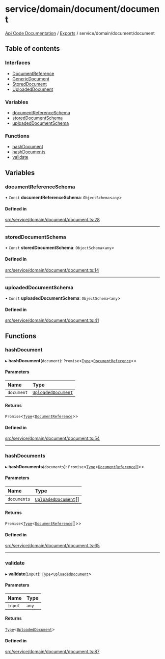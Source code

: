 # service/domain/document/document
 
[Api Code Documentation](../README.md) / [Exports](../modules.md) / service/domain/document/document

## Table of contents

### Interfaces

- [DocumentReference](../interfaces/service_domain_document_document.DocumentReference.md)
- [GenericDocument](../interfaces/service_domain_document_document.GenericDocument.md)
- [StoredDocument](../interfaces/service_domain_document_document.StoredDocument.md)
- [UploadedDocument](../interfaces/service_domain_document_document.UploadedDocument.md)

### Variables

- [documentReferenceSchema](service_domain_document_document.md#documentreferenceschema)
- [storedDocumentSchema](service_domain_document_document.md#storeddocumentschema)
- [uploadedDocumentSchema](service_domain_document_document.md#uploadeddocumentschema)

### Functions

- [hashDocument](service_domain_document_document.md#hashdocument)
- [hashDocuments](service_domain_document_document.md#hashdocuments)
- [validate](service_domain_document_document.md#validate)

## Variables

### documentReferenceSchema

• `Const` **documentReferenceSchema**: `ObjectSchema`<`any`\>

#### Defined in

[src/service/domain/document/document.ts:28](https://github.com/openkfw/TruBudget/blob/4d7fd4be/api/src/service/domain/document/document.ts#L28)

___

### storedDocumentSchema

• `Const` **storedDocumentSchema**: `ObjectSchema`<`any`\>

#### Defined in

[src/service/domain/document/document.ts:14](https://github.com/openkfw/TruBudget/blob/4d7fd4be/api/src/service/domain/document/document.ts#L14)

___

### uploadedDocumentSchema

• `Const` **uploadedDocumentSchema**: `ObjectSchema`<`any`\>

#### Defined in

[src/service/domain/document/document.ts:41](https://github.com/openkfw/TruBudget/blob/4d7fd4be/api/src/service/domain/document/document.ts#L41)

## Functions

### hashDocument

▸ **hashDocument**(`document`): `Promise`<[`Type`](result.md#type)<[`DocumentReference`](../interfaces/service_domain_document_document.DocumentReference.md)\>\>

#### Parameters

| Name | Type |
| :------ | :------ |
| `document` | [`UploadedDocument`](../interfaces/service_domain_document_document.UploadedDocument.md) |

#### Returns

`Promise`<[`Type`](result.md#type)<[`DocumentReference`](../interfaces/service_domain_document_document.DocumentReference.md)\>\>

#### Defined in

[src/service/domain/document/document.ts:54](https://github.com/openkfw/TruBudget/blob/4d7fd4be/api/src/service/domain/document/document.ts#L54)

___

### hashDocuments

▸ **hashDocuments**(`documents`): `Promise`<[`Type`](result.md#type)<[`DocumentReference`](../interfaces/service_domain_document_document.DocumentReference.md)[]\>\>

#### Parameters

| Name | Type |
| :------ | :------ |
| `documents` | [`UploadedDocument`](../interfaces/service_domain_document_document.UploadedDocument.md)[] |

#### Returns

`Promise`<[`Type`](result.md#type)<[`DocumentReference`](../interfaces/service_domain_document_document.DocumentReference.md)[]\>\>

#### Defined in

[src/service/domain/document/document.ts:65](https://github.com/openkfw/TruBudget/blob/4d7fd4be/api/src/service/domain/document/document.ts#L65)

___

### validate

▸ **validate**(`input`): [`Type`](result.md#type)<[`UploadedDocument`](../interfaces/service_domain_document_document.UploadedDocument.md)\>

#### Parameters

| Name | Type |
| :------ | :------ |
| `input` | `any` |

#### Returns

[`Type`](result.md#type)<[`UploadedDocument`](../interfaces/service_domain_document_document.UploadedDocument.md)\>

#### Defined in

[src/service/domain/document/document.ts:87](https://github.com/openkfw/TruBudget/blob/4d7fd4be/api/src/service/domain/document/document.ts#L87)
